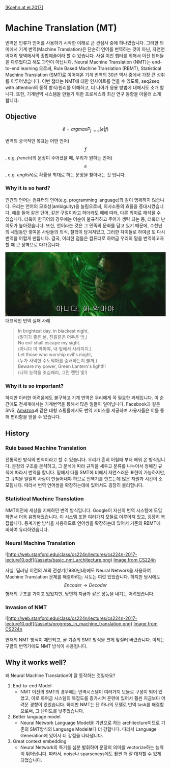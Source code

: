 [[Koehn at el.2017]](https://arxiv.org/pdf/1706.03872v1.pdf)

# Machine Translation \(MT\)

번역은 인류가 언어를 사용하기 시작한 이래로 큰 관심사 중에 하나였습니다. 그러한 의미에서 기계 번역\(Machine Translation\)은 단순히 언어를 번역하는 것이 아닌, 자연언어처리 영역에서의 종합예술이라 할 수 있습니다. 사실 이번 챕터를 위해서 이전 챕터들을 다루었다고 해도 과언이 아닙니다. Neural Machine Translation \(NMT\)는 end-to-end learning 으로써, Rule Based Machine Translation \(RBMT\), Statistical Machine Translation \(SMT\)로 이어져온 기계 번역의 30년 역사 중에서 가장 큰 성취를 이루어냈습니다. 이번 챕터는 NMT에 대한 인사이트를 얻을 수 있도록, seq2seq with attention의 동작 방식/원리를 이해하고, 더 나아가 응용 방법에 대해서도 소개 합니다. 또한, 기계번역 시스템을 만들기 위한 프로세스와 최신 연구 동향을 아울러 소개 합니다.

## Objective


$$
\hat{e} = argmax P_{f \rightarrow e}(e|f)
$$


번역의 궁극적인 목표는 어떤 언어\($$ f $$, e.g. _french_\)의 문장이 주어졌을 때, 우리가 원하는 언어\($$ e $$, e.g. _english_\)로 확률을 최대로 하는 문장을 찾아내는 것 입니다.

### Why it is so hard?

인간의 언어는 컴퓨터의 언어\(e.g. programming language\)와 같이 명확하지 않습니다. 우리는 언어의 모호성\(ambiguity\)을 늘림으로써, 의사소통의 효율을 증대시켰습니다. 예를 들어 같은 단어, 같은 구절이라고 하더라도 때에 따라, 다른 의미로 해석될 수 있습니다. 더욱이 한국어의 경우에는 어순이 불규칙하고 주어가 생략 되는 등, 더욱더 난이도가 높아졌습니다. 또한, 언어라는 것은 그 민족의 문화를 담고 있기 때문에, 수천년의 세월동안 쌓여온 사람들의 의식, 철학이 담겨져있고, 그러한 차이들로 하여금 또 다시 번역을 어렵게 만듭니다. 결국, 이러한 점들은 컴퓨터로 하여금 우리의 말을 번역하고자 할 때 큰 장벽으로 다가옵니다.

![아니다, 이 악마야](/assets/nmt-no-evil.png)
대표적인 번역 실패 사례

> In brightest day, in blackest night,  
(일기가 좋은 날, 진흙같은 어두운 밤,)  
No evil shall escape my sight.  
(아니다 이 악마야, 내 앞에서 사라지지.)  
Let those who worship evil's might,  
(누가 사악한 수도악마를 숭배하는지 볼까,)  
Beware my power, Green Lantern's light!!!   
(나의 능력을 조심해라, 그린 랜턴 빛!)

### Why it is so important?

하지만 이러한 어려움에도 불구하고 기계 번역은 우리에게 꼭 필요한 과제입니다. 이 순간에도 전세계에서는 기계번역을 통해서 많은 일들이 일어납니다. Facebook과 같은 SNS, [Amazon](https://arxiv.org/pdf/1712.05690.pdf)과 같은 대형 쇼핑몰에서도 번역 서비스를 제공하며 사용자들은 이를 통해 편리함을 얻을 수 있습니다.

## History

### Rule based Machine Translation

전통적인 방식의 번역이라고 할 수 있습니다. 우리가 흔히 어릴때 부터 배워 온 방식입니다. 문장의 구조를 분석하고, 그 분석에 따라 규칙을 세우고 분류를 나누어서 정해진 규칙에 따라서 번역을 합니다. 밑에서 다룰 SMT에 비해서 자연스러운 표현이 가능하지만, 그 규칙을 일일히 사람이 만들어내야 하므로 번역기를 만드는데 많은 자원과 시간이 소모됩니다. 따라서 번역 언어쌍을 확장하는데에 있어서도 굉장히 불리합니다.

### Statistical Machine Translation

NMT이전에 세상을 지배하던 번역 방식입니다. Google이 자신의 번역 시스템에 도입하면서 더욱 유명해졌습니다. 이 시스템 또한 여러가지 모듈로 이루어져 있고, 굉장히 복잡합니다. 통계기반 방식을 사용하므로 언어쌍을 확장하는데 있어서 기존의 RBMT에 비하여 유리하였습니다.

### Neural Machine Translation

![http://web.stanford.edu/class/cs224n/lectures/cs224n-2017-lecture10.pdf](/assets/basic_nmt_architecture.png)
[Image from CS224n](http://web.stanford.edu/class/cs224n/syllabus.html)

사실, 딥러닝 이전의 AI의 전성기\(1980년대\)에도 Neural Network을 사용하여 Machine Translation 문제를 해결하려는 시도는 여럿 있었습니다. 하지만 당시에도 $$ Encoder \longrightarrow Decoder $$ 형태의 구조를 가지고 있었지만, 당연히 지금과 같은 성능을 내기는 어려웠습니다.

### Invasion of NMT

![http://web.stanford.edu/class/cs224n/lectures/cs224n-2017-lecture10.pdf](/assets/progress_in_machine_translation.png)
[Image from CS224n](http://web.stanford.edu/class/cs224n/syllabus.html)

현재의 NMT 방식이 제안되고, 곧 기존의 SMT 방식을 크게 앞질러 버렸습니다. 이제는 구글의 번역기에도 NMT 방식이 사용됩니다.

## Why it works well?

왜 Neural Machine Translation이 잘 동작하는 것일까요?

1. End-to-end Model
   * NMT 이전의 SMT의 경우에는 번역시스템이 여러가지 모듈로 구성이 되어 있었고, 이로 하여금 시스템의 복잡도를 증가시켜 훈련에 있어서 훨씬 지금보다 어려운 경향이 있었습니다. 하지만 NMT는 단 하나의 모델로 번역 task를 해결함으로써, 그 난이도를 낮추었습니다.
2. Better language model
   * Neural Network Language Model을 기반으로 하는 architecture이므로 기존의 SMT방식의 Language Model보다 더 강합니다. 따라서 Language Generation에 있어서 더 강점을 나타냅니다.
3. Great context embedding
   * Neural Network의 특기를 십분 발휘하여 문장의 의미를 vectorize하는 능력이 뛰어납니다. 따라서, noise나 sparseness에도 훨씬 더 잘 대처할 수 있게 되었습니다.


